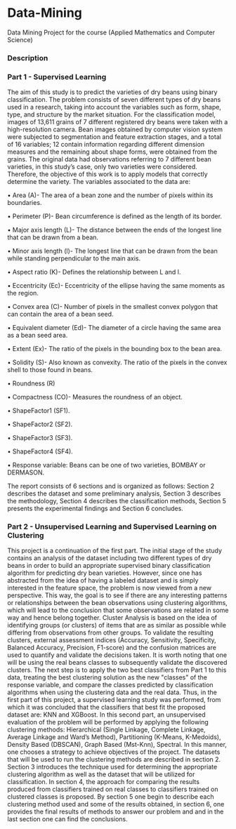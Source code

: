 # Data-Mining
Data Mining Project for the course (Applied Mathematics and Computer Science)

### Description

### Part 1 - Supervised Learning 

The aim of this study is to predict the varieties of dry beans using binary classification. The problem consists of seven
different types of dry beans used in a research, taking into account the variables such as form, shape, type, and structure
by the market situation. For the classification model, images of 13,611 grains of 7 different registered dry beans were
taken with a high-resolution camera. Bean images obtained by computer vision system were subjected to segmentation
and feature extraction stages, and a total of 16 variables; 12 contain information regarding different dimension measures
and the remaining about shape forms, were obtained from the grains. The original data had observations referring to 7
different bean varieties, in this study’s case, only two varieties were considered. Therefore, the objective of this work is
to apply models that correctly determine the variety. The variables associated to the data are:

• Area (A)- The area of a bean zone and the number of pixels within its boundaries.

• Perimeter (P)- Bean circumference is defined as the length of its border.

• Major axis length (L)- The distance between the ends of the longest line that can be drawn from a bean.

• Minor axis length (l)- The longest line that can be drawn from the bean while standing perpendicular to the main
axis.

• Aspect ratio (K)- Defines the relationship between L and l.

• Eccentricity (Ec)- Eccentricity of the ellipse having the same moments as the region.

• Convex area (C)- Number of pixels in the smallest convex polygon that can contain the area of a bean seed.

• Equivalent diameter (Ed)- The diameter of a circle having the same area as a bean seed area.

• Extent (Ex)- The ratio of the pixels in the bounding box to the bean area.

• Solidity (S)- Also known as convexity. The ratio of the pixels in the convex shell to those found in beans.

• Roundness (R)

• Compactness (CO)- Measures the roundness of an object.

• ShapeFactor1 (SF1).

• ShapeFactor2 (SF2).

• ShapeFactor3 (SF3).

• ShapeFactor4 (SF4).

• Response variable: Beans can be one of two varieties, BOMBAY or DERMASON.

The report consists of 6 sections and is organized as follows: Section 2 describes the dataset and some preliminary
analysis, Section 3 describes the methodology, Section 4 describes the classification methods, Section 5 presents the
experimental findings and Section 6 concludes.

### Part 2 - Unsupervised Learning and Supervised Learning on Clustering

This project is a continuation of the first part. The initial stage of the study contains an analysis of the dataset including
two different types of dry beans in order to build an appropriate supervised binary classification algorithm for predicting
dry bean varieties. However, since one has abstracted from the idea of having a labeled dataset and is simply interested
in the feature space, the problem is now viewed from a new perspective. This way, the goal is to see if there are any
interesting patterns or relationships between the bean observations using clustering algorithms, which will lead to the
conclusion that some observations are related in some way and hence belong together. Cluster Analysis is based on
the idea of identifying groups (or clusters) of items that are as similar as possible while differing from observations from
other groups.
To validate the resulting clusters, external assessment indices (Accuracy, Sensitivity, Specificity, Balanced Accuracy,
Precision, F1-score) and the confusion matrices are used to quantify and validate the decisions taken. It is worth noting
that one will be using the real beans classes to subsequently validate the discovered clusters.
The next step is to apply the two best classifiers from Part 1 to this data, treating the best clustering solution as the
new "classes" of the response variable, and compare the classes predicted by classification algorithms when using the
clustering data and the real data. Thus, in the first part of this project, a supervised learning study was performed, from
which it was concluded that the classifiers that best fit the proposed dataset are: KNN and XGBoost. In this second part,
an unsupervised evaluation of the problem will be performed by applying the following clustering methods: Hierarchical
(Single Linkage, Complete Linkage, Average Linkage and Ward’s Method), Partitioning (K-Means, K-Medoids), Density
Based (DBSCAN), Graph Based (Mst-Knn), Spectral.
In this manner, one chooses a strategy to achieve objectives of the project. The datasets that will be used to run the
clustering methods are described in section 2. Section 3 introduces the technique used for determining the appropriate
clustering algorithm as well as the dataset that will be utilized for classification. In section 4, the approach for comparing
the results produced from classifiers trained on real classes to classifiers trained on clustered classes is proposed. By
section 5 one begin to describe each clustering method used and some of the results obtained, in section 6, one provides
the final results of methods to answer our problem and and in the last section one can find the conclusions.
